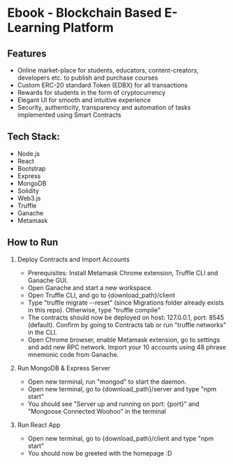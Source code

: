 # Ebook - Blockchain Based E-Learning Platform

## Features

- Online market-place for students, educators, content-creators, developers etc. to publish and purchase courses
- Custom ERC-20 standard Token (EDBX) for all transactions
- Rewards for students in the form of cryptocurrency
- Elegant UI for smooth and intuitive experience
- Security, authenticity, transparency and automation of tasks implemented using Smart Contracts



## Tech Stack:

- Node.js
- React
- Bootstrap
- Express
- MongoDB
- Solidity
- Web3.js
- Truffle
- Ganache
- Metamask

## How to Run

1. Deploy Contracts and Import Accounts

   - Prerequisites: Install Metamask Chrome extension, Truffle CLI and Ganache GUI.
   - Open Ganache and start a new workspace.
   - Open Truffle CLI, and go to {download_path}/client
   - Type "truffle migrate --reset" (since Migrations folder already exists in this repo). Otherwise, type "truffle compile"
   - The contracts should now be deployed on host: 127.0.0.1, port: 8545 (default). Confirm by going to Contracts tab or run "truffle networks" in the CLI.
   - Open Chrome browser, enable Metamask extension, go to settings and add new RPC network. Import your 10 accounts using 48 phrase mnemonic code from Ganache.

2. Run MongoDB & Express Server

   - Open new terminal, run "mongod" to start the daemon.
   - Open new terminal, go to {download_path}/server and type "npm start"
   - You should see "Server up and running on port: {port}" and "Mongoose Connected Woohoo" in the terminal

3. Run React App
   - Open new terminal, go to {download_path}/client and type "npm start"
   - You should now be greeted with the homepage :D
